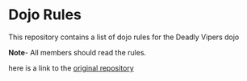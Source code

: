 Dojo Rules
==========

This repository contains a list of dojo rules for the Deadly Vipers dojo

**Note**- All members should read the rules.

here is a link to the [original repository](https://github.com/deadlyvipers)
